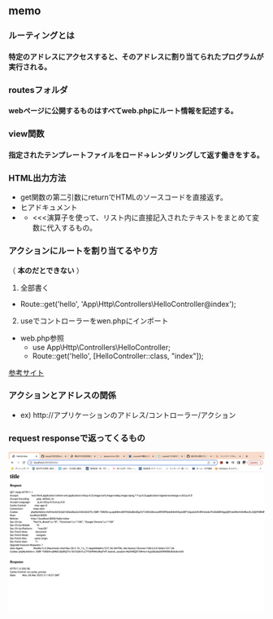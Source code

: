 ## memo 

### ルーティングとは
#### 特定のアドレスにアクセスすると、そのアドレスに割り当てられたプログラムが実行される。

### routesフォルダ
#### webページに公開するものはすべてweb.phpにルート情報を記述する。

### view関数
#### 指定されたテンプレートファイルをロード→レンダリングして返す働きをする。

### HTML出力方法
- get関数の第二引数にreturnでHTMLのソースコードを直接返す。
- ヒアドキュメント
- - <<<演算子を使って、リスト内に直接記入されたテキストをまとめて変数に代入するもの。

### アクションにルートを割り当てるやり方
（ **本のだとできない** ）
1. 全部書く
- Route::get('hello', 'App\Http\Controllers\HelloController@index');

2. useでコントローラーをwen.phpにインポート
- web.php参照
  - use App\Http\Controllers\HelloController;
  - Route::get('hello', [HelloController::class, "index"]);

[参考サイト](tairaengineer-note.com/laravel-error-target-class-does-not-exist/)

### アクションとアドレスの関係
- ex) http://アプリケーションのアドレス/コントローラー/アクション

### request responseで返ってくるもの
![参考画像](../public/img/Screen%20Shot%202023-03-06%20at%2021.18.58.png)